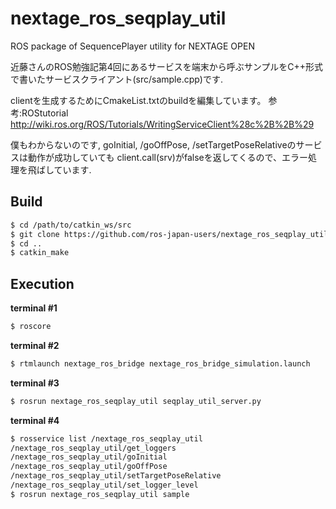 nextage_ros_seqplay_util
========================

ROS package of SequencePlayer utility for NEXTAGE OPEN

近藤さんのROS勉強記第4回にあるサービスを端末から呼ぶサンプルをC++形式で書いたサービスクライアント(src/sample.cpp)です.

clientを生成するためにCmakeList.txtのbuildを編集しています。
参考:ROStutorial http://wiki.ros.org/ROS/Tutorials/WritingServiceClient%28c%2B%2B%29


僕もわからないのです, goInitial, /goOffPose, /setTargetPoseRelativeのサービスは動作が成功していても
client.call(srv)がfalseを返してくるので、エラー処理を飛ばしています.

Build
-----

~~~ sh
$ cd /path/to/catkin_ws/src
$ git clone https://github.com/ros-japan-users/nextage_ros_seqplay_util_client.git
$ cd ..
$ catkin_make
~~~


Execution
---------
**terminal #1**
~~~sh
$ roscore
~~~

**terminal #2**
~~~sh
$ rtmlaunch nextage_ros_bridge nextage_ros_bridge_simulation.launch
~~~

**terminal #3**
~~~sh
$ rosrun nextage_ros_seqplay_util seqplay_util_server.py
~~~

**terminal #4**
~~~sh
$ rosservice list /nextage_ros_seqplay_util
/nextage_ros_seqplay_util/get_loggers
/nextage_ros_seqplay_util/goInitial
/nextage_ros_seqplay_util/goOffPose
/nextage_ros_seqplay_util/setTargetPoseRelative
/nextage_ros_seqplay_util/set_logger_level
$ rosrun nextage_ros_seqplay_util sample
~~~
